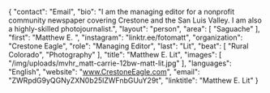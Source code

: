 {
  "contact": "Email",
  "bio": "I am the managing editor for a nonprofit community newspaper covering Crestone and the San Luis Valley. I am also a highly-skilled photojournalist.",
  "layout": "person",
  "area": [
    "Saguache"
  ],
  "first": "Matthew E. ",
  "instagram": "linktr.ee/fotomatt",
  "organization": "Crestone Eagle",
  "role": "Managing Editor",
  "last": "Lit",
  "beat": [
    "Rural Colorado",
    "Photography"
  ],
  "title": "Matthew E. Lit",
  "images": [
    "/img/uploads/mvhr_matt-carrie-12bw-matt-lit.jpg"
  ],
  "languages": "English",
  "website": "www.CrestoneEagle.com",
  "email": "ZWRpdG9yQGNyZXN0b25lZWFnbGUuY29t",
  "linktitle": "Matthew E. Lit"
}